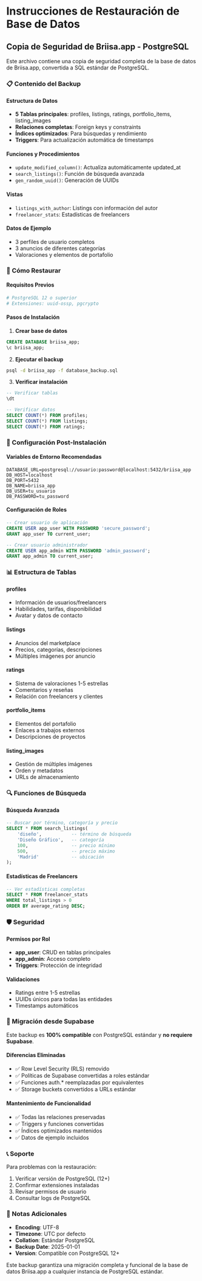 # Instrucciones de Restauración de Base de Datos

## Copia de Seguridad de Briisa.app - PostgreSQL

Este archivo contiene una copia de seguridad completa de la base de datos de Briisa.app, convertida a SQL estándar de PostgreSQL.

### 📋 Contenido del Backup

#### Estructura de Datos
- **5 Tablas principales**: profiles, listings, ratings, portfolio_items, listing_images
- **Relaciones completas**: Foreign keys y constraints
- **Índices optimizados**: Para búsquedas y rendimiento
- **Triggers**: Para actualización automática de timestamps

#### Funciones y Procedimientos
- `update_modified_column()`: Actualiza automáticamente updated_at
- `search_listings()`: Función de búsqueda avanzada
- `gen_random_uuid()`: Generación de UUIDs

#### Vistas
- `listings_with_author`: Listings con información del autor
- `freelancer_stats`: Estadísticas de freelancers

#### Datos de Ejemplo
- 3 perfiles de usuario completos
- 3 anuncios de diferentes categorías
- Valoraciones y elementos de portafolio

### 🚀 Cómo Restaurar

#### Requisitos Previos
```bash
# PostgreSQL 12 o superior
# Extensiones: uuid-ossp, pgcrypto
```

#### Pasos de Instalación

1. **Crear base de datos**
```sql
CREATE DATABASE briisa_app;
\c briisa_app;
```

2. **Ejecutar el backup**
```bash
psql -d briisa_app -f database_backup.sql
```

3. **Verificar instalación**
```sql
-- Verificar tablas
\dt

-- Verificar datos
SELECT COUNT(*) FROM profiles;
SELECT COUNT(*) FROM listings;
SELECT COUNT(*) FROM ratings;
```

### 🔧 Configuración Post-Instalación

#### Variables de Entorno Recomendadas
```env
DATABASE_URL=postgresql://usuario:password@localhost:5432/briisa_app
DB_HOST=localhost
DB_PORT=5432
DB_NAME=briisa_app
DB_USER=tu_usuario
DB_PASSWORD=tu_password
```

#### Configuración de Roles
```sql
-- Crear usuario de aplicación
CREATE USER app_user WITH PASSWORD 'secure_password';
GRANT app_user TO current_user;

-- Crear usuario administrador
CREATE USER app_admin WITH PASSWORD 'admin_password';
GRANT app_admin TO current_user;
```

### 📊 Estructura de Tablas

#### profiles
- Información de usuarios/freelancers
- Habilidades, tarifas, disponibilidad
- Avatar y datos de contacto

#### listings
- Anuncios del marketplace
- Precios, categorías, descripciones
- Múltiples imágenes por anuncio

#### ratings
- Sistema de valoraciones 1-5 estrellas
- Comentarios y reseñas
- Relación con freelancers y clientes

#### portfolio_items
- Elementos del portafolio
- Enlaces a trabajos externos
- Descripciones de proyectos

#### listing_images
- Gestión de múltiples imágenes
- Orden y metadatos
- URLs de almacenamiento

### 🔍 Funciones de Búsqueda

#### Búsqueda Avanzada
```sql
-- Buscar por término, categoría y precio
SELECT * FROM search_listings(
    'diseño',           -- término de búsqueda
    'Diseño Gráfico',   -- categoría
    100,                -- precio mínimo
    500,                -- precio máximo
    'Madrid'            -- ubicación
);
```

#### Estadísticas de Freelancers
```sql
-- Ver estadísticas completas
SELECT * FROM freelancer_stats 
WHERE total_listings > 0 
ORDER BY average_rating DESC;
```

### 🛡️ Seguridad

#### Permisos por Rol
- **app_user**: CRUD en tablas principales
- **app_admin**: Acceso completo
- **Triggers**: Protección de integridad

#### Validaciones
- Ratings entre 1-5 estrellas
- UUIDs únicos para todas las entidades
- Timestamps automáticos

### 🔄 Migración desde Supabase

Este backup es **100% compatible** con PostgreSQL estándar y **no requiere Supabase**. 

#### Diferencias Eliminadas
- ✅ Row Level Security (RLS) removido
- ✅ Políticas de Supabase convertidas a roles estándar
- ✅ Funciones auth.* reemplazadas por equivalentes
- ✅ Storage buckets convertidos a URLs estándar

#### Mantenimiento de Funcionalidad
- ✅ Todas las relaciones preservadas
- ✅ Triggers y funciones convertidas
- ✅ Índices optimizados mantenidos
- ✅ Datos de ejemplo incluidos

### 📞 Soporte

Para problemas con la restauración:

1. Verificar versión de PostgreSQL (12+)
2. Confirmar extensiones instaladas
3. Revisar permisos de usuario
4. Consultar logs de PostgreSQL

### 📝 Notas Adicionales

- **Encoding**: UTF-8
- **Timezone**: UTC por defecto
- **Collation**: Estándar PostgreSQL
- **Backup Date**: 2025-01-01
- **Version**: Compatible con PostgreSQL 12+

Este backup garantiza una migración completa y funcional de la base de datos Briisa.app a cualquier instancia de PostgreSQL estándar.